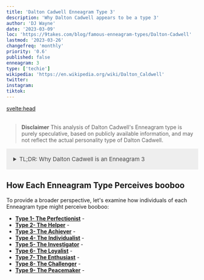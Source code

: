 ```yaml
---
title: 'Dalton Cadwell Enneagram Type 3'
description: 'Why Dalton Cadwell appears to be a type 3'
author: 'DJ Wayne'
date: '2023-03-09'
loc: 'https://9takes.com/blog/famous-enneagram-types/Dalton-Cadwell'
lastmod: '2023-03-26'
changefreq: 'monthly'
priority: '0.6'
published: false
enneagram: 3
type: ['techie']
wikipedia: 'https://en.wikipedia.org/wiki/Dalton_Caldwell'
twitter:
instagram:
tiktok:
---
```


<svelte:head>
<meta property="og:image" content="https://9takes.com/types/5s/Dalton-Cadwell.webp" />
  <link rel="canonical" href="https://9takes.com/blog/famous-enneagram-types/Dalton-Cadwell">
</svelte:head>
<script>
	import  PopCard  from "../../../lib/components/atoms/PopCard.svelte";
</script>
<div
	style="display: flex;
    justify-content: center;
    margin: 1rem 0;
	"
>
	<PopCard
		image={`/types/5s/${'Dalton-Cadwell'}.webp`}
		showIcon={false}
		displayText="Dalton Cadwell"
		subtext=""
	/>
</div>

> **Disclaimer** This analysis of Dalton Cadwell's Enneagram type is purely speculative, based on publicly available information, and may not reflect the actual personality type of Dalton Cadwell.

<details>
<summary class="accordion">TL;DR: Why Dalton Cadwell is an Enneagram 3</summary>
<div class="panel">
<ul>
<li></li>
<li></li>
<li></li>
<li></li>
</ul>
  </div>
</details>

<p class="firstLetter"></p>

## How Each Enneagram Type Perceives booboo

To provide a broader perspective, let's examine how individuals of each Enneagram type might perceive booboo:

- **[Type 1- The Perfectionist](/blog/enneagram/enneagram-type-1)** -
- **[Type 2- The Helper](/blog/enneagram/enneagram-type-2)** -
- **[Type 3- The Achiever](/blog/enneagram/enneagram-type-3)** -
- **[Type 4- The Individualist](/blog/enneagram/enneagram-type-4)** -
- **[Type 5- The Investigator](/blog/enneagram/enneagram-type-5)** -
- **[Type 6- The Loyalist](/blog/enneagram/enneagram-type-6)** -
- **[Type 7- The Enthusiast](/blog/enneagram/enneagram-type-7)** -
- **[Type 8- The Challenger](/blog/enneagram/enneagram-type-8)** -
- **[Type 9- The Peacemaker](/blog/enneagram/enneagram-type-9)** -

<div>
<script type="application/ld+json">

</script>
</div>

<style lang="scss">
  .accordion {
    background-color: #eee;
    color: #444;
    cursor: pointer;
    padding: 18px;
    border: none;
    text-align: left;
    outline: none;
    font-size: 15px;
    transition: 0.4s;
  }

  .accordion:hover {
    background-color: var(--color-theme-purple-v);
    color: var(--color-theme-purple);
  }

  /*.panel:hover {

    background-color: #ccc;

}*/

  .panel {
    padding: 18px;
    /*display: none;*/
    background-color: white;
    overflow: hidden;

  }
</style>
